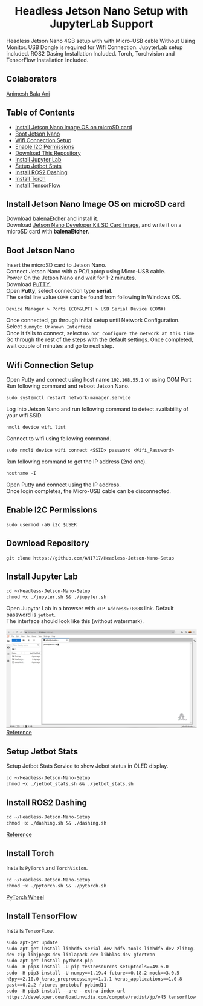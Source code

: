 <p align="center">
  <h1 align="center">Headless Jetson Nano Setup with JupyterLab Support</h1>
</p>

Headless Jetson Nano 4GB setup with with Micro-USB cable Without Using Monitor. USB Dongle is required for Wifi Connection. JupyterLab setup included. ROS2 Dasing Installation Included. Torch, Torchvision and TensorFlow Installation Included.

## Colaborators
[Animesh Bala Ani](https://www.linkedin.com/in/ani717/)

## Table of Contents
* [Install Jetson Nano Image OS on microSD card](#install) <br/>
* [Boot Jetson Nano](#boot) <br/>
* [Wifi Connection Setup](#wifi) <br/>
* [Enable I2C Permissions](#i2c) <br/>
* [Download This Repository](#repository) <br/>
* [Install Jupyter Lab](#jupytarlab) <br/>
* [Setup Jetbot Stats](#stats) <br/>
* [Install ROS2 Dashing](#ros2dashing) <br/>
* [Install Torch](#torch) <br/>
* [Install TensorFlow](#tf) <br/>


## Install Jetson Nano Image OS on microSD card <a name="install"></a>
Download [balenaEtcher](https://www.balena.io/etcher/) and install it.</br>
Download [Jetson Nano Developer Kit SD Card Image](https://developer.nvidia.com/jetson-nano-sd-card-image-45-0), and write it on a microSD card with **balenaEtcher**.</br>

## Boot Jetson Nano <a name="boot"></a>
Insert the microSD card to Jetson Nano.</br>
Connect Jetson Nano with a PC/Laptop using Micro-USB cable.</br>
Power On the Jetson Nano and wait for 1-2 minutes.</br>
Download [PuTTY](https://www.putty.org/).<br/>
Open **Putty**, select connection type **serial**.<br/>
The serial line value `COM#` can be found from following in Windows OS.</br>
```
Device Manager > Ports (COM&LPT) > USB Serial Device (COM#)
```
Once connected, go through initial setup until Network Configuration.</br>
Select `dummy0: Unknown Interface`</br>
Once it fails to connect, select `Do not configure the network at this time`</br>
Go through the rest of the steps with the default settings.
Once completed, wait couple of minutes and go to next step.

## Wifi Connection Setup <a name="wifi"></a>
Open Putty and connect using host name `192.168.55.1` or using COM Port<br/>
Run following command and reboot Jetson Nano.</br>
```
sudo systemctl restart network-manager.service
```
Log into Jetson Nano and run following command to detect availability of your wifi SSID.</br>
```
nmcli device wifi list
```
Connect to wifi using following command.</br>
```
sudo nmcli device wifi connect <SSID> password <Wifi_Password>
```
Run following command to get the IP address (2nd one).</br>
```
hostname -I
```
Open Putty and connect using the IP address.<br/>
Once login completes, the Micro-USB cable can be disconnected.

## Enable I2C Permissions <a name="i2c"></a>
```
sudo usermod -aG i2c $USER
```

## Download Repository <a name="repository"></a>
```
git clone https://github.com/ANI717/Headless-Jetson-Nano-Setup
```

## Install Jupyter Lab <a name="jupytarlab"></a>
```
cd ~/Headless-Jetson-Nano-Setup
chmod +x ./jupyter.sh && ./jupyter.sh
```
Open Jupytar Lab in a browser with `<IP Address>:8888` link. Default password is `jetbot`.<br/> 
The interface should look like this (without watermark).<br/>

<img src="JupytarLab.png" alt="JupytarLab Interface" class="inline"/><br/>
[Reference](https://github.com/NVIDIA-AI-IOT/jetbot/wiki/Create-SD-Card-Image-From-Scratch)

## Setup Jetbot Stats <a name="stats"></a>
Setup Jetbot Stats Service to show Jebot status in OLED display.<br/>
```
cd ~/Headless-Jetson-Nano-Setup
chmod +x ./jetbot_stats.sh && ./jetbot_stats.sh
```

## Install ROS2 Dashing <a name="ros2dashing"></a>
```
cd ~/Headless-Jetson-Nano-Setup
chmod +x ./dashing.sh && ./dashing.sh
```
[Reference](https://docs.ros.org/en/dashing/Installation/Ubuntu-Install-Debians.html)

## Install Torch <a name="torch"></a>
Installs `PyTorch` and `TorchVision`.<br/>
```
cd ~/Headless-Jetson-Nano-Setup
chmod +x ./pytorch.sh && ./pytorch.sh
```
[PyTorch Wheel](https://forums.developer.nvidia.com/t/pytorch-for-jetson-version-1-9-0-now-available/72048)<br/>

## Install TensorFlow <a name="tf"></a>
Installs `TensorFLow`.<br/>
```
sudo apt-get update
sudo apt-get install libhdf5-serial-dev hdf5-tools libhdf5-dev zlib1g-dev zip libjpeg8-dev liblapack-dev libblas-dev gfortran
sudo apt-get install python3-pip
sudo -H pip3 install -U pip testresources setuptools==49.6.0 
sudo -H pip3 install -U numpy==1.19.4 future==0.18.2 mock==3.0.5 h5py==2.10.0 keras_preprocessing==1.1.1 keras_applications==1.0.8 gast==0.2.2 futures protobuf pybind11
sudo -H pip3 install --pre --extra-index-url https://developer.download.nvidia.com/compute/redist/jp/v45 tensorflow
```
